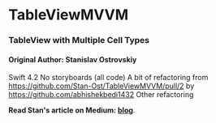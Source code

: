 # TableViewMVVM

### TableView with Multiple Cell Types

#### Original Author: Stanislav Ostrovskiy

Swift 4.2
No storyboards (all code)
A bit of refactoring from https://github.com/Stan-Ost/TableViewMVVM/pull/2 by https://github.com/abhishekbedi1432
Other refactoring

**Read Stan's article on Medium: [blog](https://medium.com/@stasost/ios-how-to-build-a-table-view-with-multiple-cell-types-2df91a206429)**.

